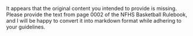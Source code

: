 It appears that the original content you intended to provide is missing. Please provide the text from page 0002 of the NFHS Basketball Rulebook, and I will be happy to convert it into markdown format while adhering to your guidelines.
